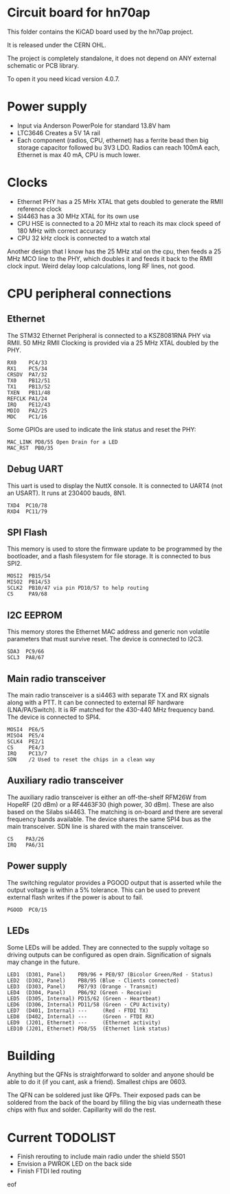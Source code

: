 Circuit board for hn70ap
========================

This folder contains the KiCAD board used by the hn70ap project.

It is released under the CERN OHL.

The project is completely standalone, it does not depend on ANY external schematic or PCB library.

To open it you need kicad version 4.0.7.

Power supply
============
 * Input via Anderson PowerPole for standard 13.8V ham
 * LTC3646 Creates a 5V 1A rail
 * Each component (radios, CPU, ethernet) has a ferrite bead then big storage capacitor followed bu 3V3 LDO. Radios can reach 100mA each, Ethernet is max 40 mA, CPU is much lower.
 
Clocks
======
 * Ethernet PHY has a 25 MHx XTAL that gets doubled to generate the RMII reference clock
 * SI4463 has a 30 MHz XTAL for its own use
 * CPU HSE is connected to a 20 MHz xtal to reach its max clock speed of 180 MHz with correct accuracy
 * CPU 32 kHz clock is connected to a watch xtal

Another design that I know has the 25 MHz xtal on the cpu, then feeds a 25 MHz MCO line to the PHY, which doubles it and feeds it back to the RMII clock input.
Weird delay loop calculations, long RF lines, not good.

CPU peripheral connections
==========================

Ethernet
--------

The STM32 Ethernet Peripheral is connected to a KSZ8081RNA PHY via RMII. 50 MHz RMII Clocking is provided via a 25 MHz XTAL doubled by the PHY.

```
RX0    PC4/33
RX1    PC5/34
CRSDV  PA7/32
TX0    PB12/51
TX1    PB13/52
TXEN   PB11/48
REFCLK PA1/24
IRQ    PE12/43
MDIO   PA2/25
MDC    PC1/16
```

Some GPIOs are used to indicate the link status and reset the PHY:

```
MAC_LINK PD8/55 Open Drain for a LED
MAC_RST  PB0/35
```

Debug UART
----------
This uart is used to display the NuttX console. It is connected to UART4 (not an USART). It runs at 230400 bauds, 8N1.

```
TXD4  PC10/78
RXD4  PC11/79
```

SPI Flash
---------
This memory is used to store the firmware update to be programmed by the bootloader, and a flash filesystem for file storage. It is connected to bus SPI2.

```
MOSI2  PB15/54
MISO2  PB14/53
SCLK2  PB10/47 via pin PD10/57 to help routing
CS     PA9/68
```

I2C EEPROM
----------
This memory stores the Ethernet MAC address and generic non volatile parameters that must survive reset. The device is connected to I2C3.

```
SDA3  PC9/66
SCL3  PA8/67
```

Main radio transceiver
----------------------
The main radio transceiver is a si4463 with separate TX and RX signals along with a PTT. It can be connected to external RF hardware (LNA/PA/Switch). It is RF matched for the 430-440 MHz frequency band. The device is connected to SPI4.

```
MOSI4  PE6/5
MISO4  PE5/4
SCLK4  PE2/1
CS     PE4/3
IRQ    PC13/7
SDN    /2 Used to reset the chips in a clean way
```

Auxiliary radio transceiver
---------------------------
The auxiliary radio transceiver is either an off-the-shelf RFM26W from HopeRF (20 dBm) or a RF4463F30 (high power, 30 dBm). These are also based on the Silabs si4463. The matching is on-board and there are several frequency bands available. The device shares the same SPI4 bus as the main transceiver. SDN line is shared with the main transceiver.

```
CS    PA3/26
IRQ   PA6/31
```

Power supply
------------
The switching regulator provides a PGOOD output that is asserted while the output voltage is within a 5% tolerance. This can be used to prevent external flash writes if the power is about to fail.

```
PGOOD  PC0/15
```

LEDs
----
Some LEDs will be added. They are connected to the supply voltage so driving outputs can be configured as open drain. Signification of signals may change in the future.

```
LED1  (D301, Panel)    PB9/96 + PE0/97 (Bicolor Green/Red - Status)
LED2  (D302, Panel)    PB8/95 (Blue - Clients connected)
LED3  (D303, Panel)    PB7/93 (Orange - Transmit)
LED4  (D304, Panel)    PB6/92 (Green - Receive)
LED5  (D305, Internal) PD15/62 (Green - Heartbeat)
LED6  (D306, Internal) PD11/58 (Green - CPU Activity)
LED7  (D401, Internal) ---     (Red - FTDI TX)
LED8  (D402, Internal) ---     (Green - FTDI RX)
LED9  (J201, Ethernet) ---     (Ethernet activity)
LED10 (J201, Ethernet) PD8/55  (Ethernet link status)
```

Building
========

Anything but the QFNs is straightforward to solder and anyone should be able to do it (if you cant, ask a friend). Smallest chips are 0603.

The QFN can be soldered just like QFPs. Their exposed pads can be soldered from the back of the board by filling the big vias underneath these chips with flux and solder. Capillarity will do the rest.

Current TODOLIST
================

* Finish rerouting to include main radio under the shield S501
* Envision a PWROK LED on the back side
* Finish FTDI led routing

eof
